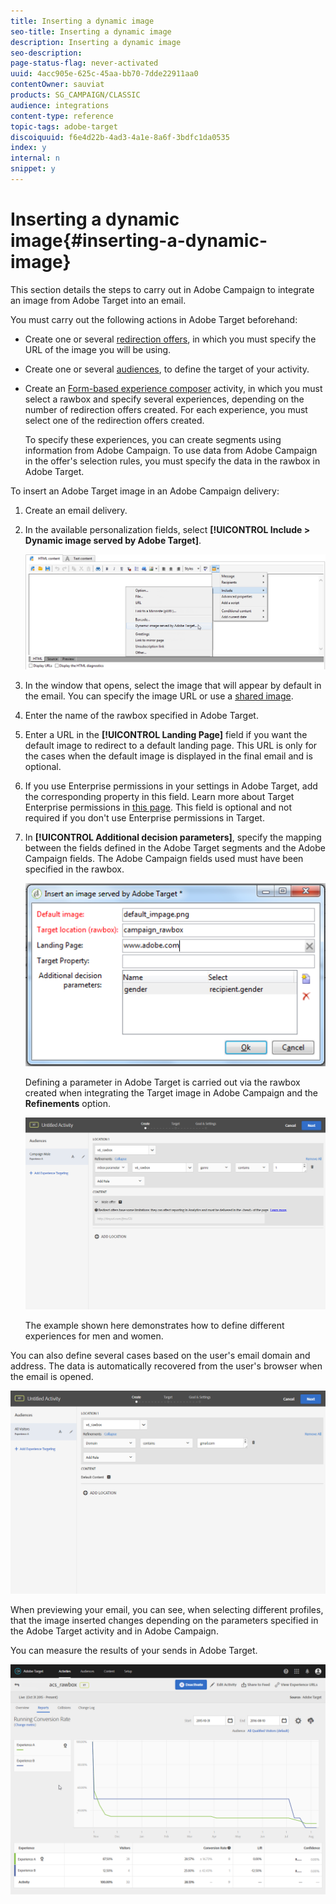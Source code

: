 ```yaml
---
title: Inserting a dynamic image
seo-title: Inserting a dynamic image
description: Inserting a dynamic image
seo-description: 
page-status-flag: never-activated
uuid: 4acc905e-625c-45aa-bb70-7dde22911aa0
contentOwner: sauviat
products: SG_CAMPAIGN/CLASSIC
audience: integrations
content-type: reference
topic-tags: adobe-target
discoiquuid: f6e4d22b-4ad3-4a1e-8a6f-3bdfc1da0535
index: y
internal: n
snippet: y
---
```


# Inserting a dynamic image{#inserting-a-dynamic-image}

This section details the steps to carry out in Adobe Campaign to integrate an image from Adobe Target into an email.

You must carry out the following actions in Adobe Target beforehand:

* Create one or several [redirection offers](https://docs.adobe.com/help/en/target/using/experiences/offers/offer-redirect.html), in which you must specify the URL of the image you will be using.
* Create one or several [audiences](https://marketing.adobe.com/resources/help/en_US/target/target/t_create-audience.html), to define the target of your activity.
* Create an [Form-based experience composer](https://docs.adobe.com/content/help/en/target/using/activities/abtest/create/test-create-ab.html) activity, in which you must select a rawbox and specify several experiences, depending on the number of redirection offers created. For each experience, you must select one of the redirection offers created.

  To specify these experiences, you can create segments using information from Adobe Campaign. To use data from Adobe Campaign in the offer's selection rules, you must specify the data in the rawbox in Adobe Target.

To insert an Adobe Target image in an Adobe Campaign delivery:

1. Create an email delivery.
1. In the available personalization fields, select **[!UICONTROL Include > Dynamic image served by Adobe Target]**.

   ![](assets/tar_insert_dynamic_image.png)

1. In the window that opens, select the image that will appear by default in the email. You can specify the image URL or use a [shared image](../../integrations/using/sharing-assets-with-adobe-experience-cloud.md).
1. Enter the name of the rawbox specified in Adobe Target.
1. Enter a URL in the **[!UICONTROL Landing Page]** field if you want the default image to redirect to a default landing page. This URL is only for the cases when the default image is displayed in the final email and is optional.
1. If you use Enterprise permissions in your settings in Adobe Target, add the corresponding property in this field. Learn more about Target Enterprise permissions in [this page](https://marketing.adobe.com/resources/help/en_US/target/target/properties-overview.html). This field is optional and not required if you don't use Enterprise permissions in Target.
1. In **[!UICONTROL Additional decision parameters]**, specify the mapping between the fields defined in the Adobe Target segments and the Adobe Campaign fields. The Adobe Campaign fields used must have been specified in the rawbox.

   ![](assets/tar_additional_decisionning_parameters.png)

   Defining a parameter in Adobe Target is carried out via the rawbox created when integrating the Target image in Adobe Campaign and the **Refinements** option.

   ![](assets/tar_additional_decisionning_parameters_1.png)

   The example shown here demonstrates how to define different experiences for men and women.

You can also define several cases based on the user's email domain and address. The data is automatically recovered from the user's browser when the email is opened.

![](assets/tar_additional_decisionning_parameters_2.png)

When previewing your email, you can see, when selecting different profiles, that the image inserted changes depending on the parameters specified in the Adobe Target activity and in Adobe Campaign.

You can measure the results of your sends in Adobe Target.

![](assets/tar_measure_results.png)

